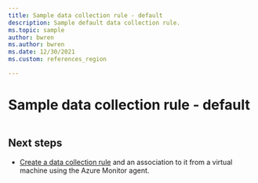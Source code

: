 ```yaml
---
title: Sample data collection rule - default
description: Sample default data collection rule.
ms.topic: sample
author: bwren
ms.author: bwren
ms.date: 12/30/2021
ms.custom: references_region

---
```


# Sample data collection rule - default


```json
```


## Next steps

- [Create a data collection rule](../agents/data-collection-rule-azure-monitor-agent.md) and an association to it from a virtual machine using the Azure Monitor agent.
